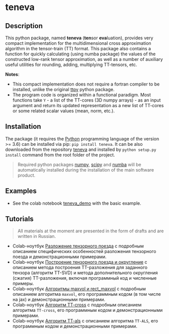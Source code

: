 # teneva


## Description

This python package, named **teneva** (**ten**sor **eva**luation), provides very compact implementation for the multidimensional cross approximation algorithm in the tensor-train (TT) format.
This package also contains a function for quickly calculating (using numba package) the values of the constructed low-rank tensor approximation, as well as a number of auxiliary useful utilities for rounding, adding, multiplying TT-tensors, etc.

**Notes**:

- This compact implementation does not require a fortran compiler to be installed, unlike the original [ttpy](https://github.com/oseledets/ttpy) python package.
- The program code is organized within a functional paradigm. Most functions take `Y` - a list of the TT-cores (3D numpy arrays) - as an input argument and return its updated representation as a new list of TT-cores or some related scalar values (mean, norm, etc.).


## Installation

The package (it requires the [Python](https://www.python.org) programming language of the version >= 3.6) can be installed via pip: `pip install teneva`. It can be also downloaded from the repository [teneva](https://github.com/AndreiChertkov/teneva) and installed by `python setup.py install` command from the root folder of the project.

> Required python packages [numpy](https://numpy.org), [scipy](https://www.scipy.org) and [numba](https://github.com/numba/numba) will be automatically installed during the installation of the main software product.


## Examples

- See the colab notebook [teneva_demo](https://colab.research.google.com/drive/1tRlJGk497N0UpBkR4bhCmymO9lPEnQmY?usp=sharing) with the basic example.


## Tutorials

> All materials at the moment are presented in the form of drafts and are written in Russian.

- Colab-ноутбук [Разложение тензорного поезда](https://colab.research.google.com/drive/1TR-ptUINvglasplQCLXdl2g0F3Nh5AIG?usp=sharing) с подробным описанием специфических особенностей разложения тензорного поезда и демонстрационными примерами.
- Colab-ноутбук [Построение тензорного поезда и округление](https://colab.research.google.com/drive/17yW1ILOTgf1lvJEqUrn6YcHki-WYCozN?usp=sharing) с описанием метода построения TT-разложения для заданного тензора (алгоритм TT-SVD) и метода дополнительного округления (сжатия) TT-разложения, включая программный код и численные примеры.
- Colab-ноутбук [Алгоритмы maxvol и rect_maxvol](https://colab.research.google.com/drive/186ig_CS7RA5WVRwBPzT7Wu-vwKXZrm7m?usp=sharing) с подробным описанием алгоритма `maxvol`, его программным кодом (в том числе на jax) и демонстрационными примерами.
- Colab-ноутбук [Алгоритм TT-cross](https://colab.research.google.com/drive/1zfqwAdHAOiSbbgpPOiufmXgoErukhq4N?usp=sharing) с подробным описанием алгоритма `TT-cross`, его программным кодом и демонстрационными примерами.
- Colab-ноутбук [Алгоритм TT-als](https://colab.research.google.com/drive/1EOAkmwkFcswCGroSvUBaXjgPDZGkkkvJ?usp=sharing) с описанием алгоритма `TT-ALS`, его программным кодом и демонстрационными примерами.
